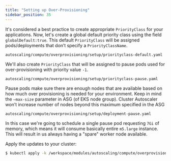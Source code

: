 ```yaml
---
title: "Setting up Over-Provisioning"
sidebar_position: 35
---
```


It's considered a best practice to create appropriate `PriorityClass` for your applications. Now, let's create a global default priority class using the field `globalDefault:true`. This default `PriorityClass` will be assigned pods/deployments that don’t specify a `PriorityClassName`.

```file
autoscaling/compute/overprovisioning/setup/priorityclass-default.yaml
```

We'll also create `PriorityClass` that will be assigned to pause pods used for over-provisioning with priority value `-1`.

```file
autoscaling/compute/overprovisioning/setup/priorityclass-pause.yaml
```

Pause pods make sure there are enough nodes that are available based on how much over provisioning is needed for your environment. Keep in mind the `—max-size` parameter in ASG (of EKS node group). Cluster Autoscaler won’t increase number of nodes beyond this maximum specified in the ASG

```file
autoscaling/compute/overprovisioning/setup/deployment-pause.yaml
```

In this case we're going to schedule a single pause pod requesting `7Gi` of memory, which means it will consume basically entire `m5.large` instance. This will result in us always having a "spare" worker node available.

Apply the updates to your cluster:

```bash timeout=340 hook=overprovisioning-setup
$ kubectl apply -k /workspace/modules/autoscaling/compute/overprovisioning/setup
```
